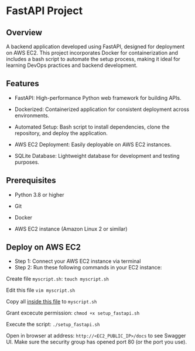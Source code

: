 

# FastAPI Project



##  Overview
A backend application developed using FastAPI, designed for deployment on AWS EC2. This project incorporates Docker for containerization and includes a bash script to automate the setup process, making it ideal for learning DevOps practices and backend development.

##  Features
+ FastAPI: High-performance Python web framework for building APIs.

+ Dockerized: Containerized application for consistent deployment across environments.

+ Automated Setup: Bash script to install dependencies, clone the repository, and deploy the application.

+ AWS EC2 Deployment: Easily deployable on AWS EC2 instances.

+ SQLite Database: Lightweight database for development and testing purposes.



##  Prerequisites
+ Python 3.8 or higher

+ Git

+ Docker

+ AWS EC2 instance (Amazon Linux 2 or similar)

## Deploy on AWS EC2

* Step 1: Connect your AWS EC2 instance via terminal
* Step 2: Run these following commands in your EC2 instance:
  
Create file `myscript.sh`: `touch myscript.sh`

Edit this file `vim myscript.sh`

Copy all [inside this file](https://github.com/croyce97/FastAPI_Project/blob/main/myscript.sh) to `myscript.sh`

Grant excecute permission: `chmod +x setup_fastapi.sh`

Execute the script: `./setup_fastapi.sh`

Open in browser at address: `http://<EC2_PUBLIC_IP>/docs` to see Swagger UI.
Make sure the security group has opened port 80 (or the port you use).
